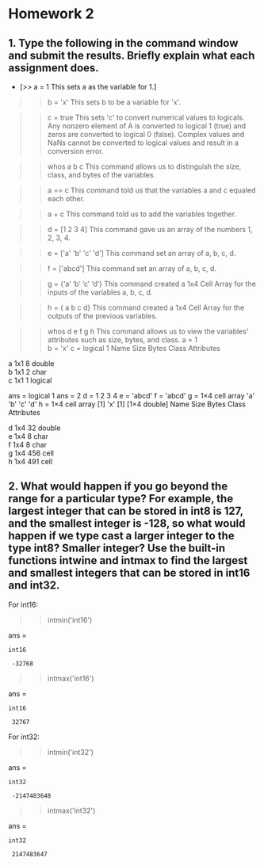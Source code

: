  # Homework 2
 ## 1. Type the following in the command window and submit the results. Briefly explain what each assignment does.
 
 - [>> a = 1                  This sets a as the variable for 1.]
 
 >> b = 'x'                This sets b to be a variable for 'x'.
 
 >> c = true               This sets 'c' to convert numerical values to logicals. Any nonzero element of A is converted to logical 1 (true) and zeros are converted to logical 0 (false). Complex values and NaNs cannot be converted to logical values and result in a conversion error.
 
 >> whos a b c             This command allows us to distinguish the size, class, and bytes of the variables.
 
 >> a == c                 This command told us that the variables a and c equaled each other.
 
 >> a + c                  This command told us to add the variables together.
 
 >> d = [1 2 3 4]          This command gave us an array of the numbers 1, 2, 3, 4.
 
 >> e = ['a' 'b' 'c' 'd']  This command set an array of a, b, c, d.
 
 >> f = ['abcd']           This command set an array of a, b, c, d.
 
 >> g = {‘a’ ‘b’ ‘c’ ‘d’}  This command created a 1x4 Cell Array for the inputs of the variables a, b, c, d.
 
 >> h = { a b c d}         This command created a 1x4 Cell Array for the outputs of the previous variables.
 
 >> whos d e f g h         This command allows us to view the variables' attributes such as size, bytes, and class. 
 a =
      1                    
 b =
     'x'
 c =
   logical
    1
   Name      Size            Bytes  Class      Attributes
 
   a         1x1                 8  double               
   b         1x1                 2  char                 
   c         1x1                 1  logical              
 
 ans =
   logical
    1
 ans =
      2
 d =
      1     2     3     4
 e =
     'abcd'
 f =
     'abcd'
 g =
   1×4 cell array
     'a'    'b'    'c'    'd'
 h =
   1×4 cell array
     [1]    'x'    [1]    [1×4 double]
   Name      Size            Bytes  Class     Attributes
 
   d         1x4                32  double              
   e         1x4                 8  char                
   f         1x4                 8  char                
   g         1x4               456  cell                
   h         1x4               491  cell                
 
 ## 2. What would happen if you go beyond the range for a particular type? For example, the largest integer that can be stored in int8 is 127, and the smallest integer is -128, so what would happen if we type cast a larger integer to the type int8? Smaller integer? Use the built-in functions intwine and intmax to find the largest and smallest integers that can be stored in int16 and int32.
 
  For int16:
  
  >> intmin('int16')
 
  ans =
 
    int16
   
     -32768
   
  >> intmax('int16')
 
  ans =
 
    int16
   
     32767
     
  For int32:
  
  >> intmin('int32')
 
  ans =
 
    int32
   
     -2147483648
   
  >> intmax('int32')
 
  ans =
 
    int32
  
     2147483647
